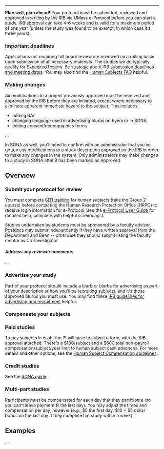 [//]: # (TO DO: IRB examples, reproducibility/registration info)
---

**Plan well, plan ahead!** Your protocol must be submitted, reviewed and approved in writing by the IRB via UMass e-Protocol before you can start a study. IRB approval can take 4-6 weeks and is valid for a maximum period of one year (unless the study was found to be exempt, in which case it’s three years). 

### Important deadlines

Applications not requiring full board review are reviewed on a rolling basis upon submission of all necessary materials. The studies we do typically qualify for Expedited Review. Be strategic about IRB [submission deadlines and meeting dates](https://www.umass.edu/research/compliance/human-subjects-irb/irb-submission-deadlines-and-meeting-dates). You may also find the [Human Subjects FAQ](https://www.umass.edu/research/compliance/human-subjects-irb/faq) helpful.

### Making changes

*All* modifications to a project previously approved must be received and approved by the IRB before they are initiated, except where necessary to eliminate apparent immediate hazard to the subject. This includes:

- adding RAs
- changing language used in advertising blurbs on flyers or in SONA
- editing consent/demographics forms

...

[//]: # (^how long does it typically take to get various types of edits re-approved?)

In SONA as well, you'll need to confirm with an administrator that you’ve gotten any modifications to a study description approved by the IRB in order to make any changes in the system. Only administrators may make changes to a study in SONA after it has been marked as Approved.

## Overview

### Submit your protocol for review 

You must complete [CITI training](https://www.umass.edu/research/compliance/human-subjects-irb/training-education-and-outreach/citi-training-human-subjects-research) for human subjects (take the Group 2 course) before contacting the Human Research Protection Office (HRPO) to receive login information for e-Protocol (see the [e-Protocol User Guide](https://www.umass.edu/research/compliance/human-subjects-irb/e-protocol-system-irb) for detailed help, complete with helpful screencaps). 

Studies undertaken by students must be sponsored by a faculty advisor. Postdocs may submit independently if they have written approval from the Department and Dean -- otherwise they should submit listing the faculty mentor as Co-Investigator.

#### Address any reviewer comments

[//]: # (//hot tips i'm sure)
...

### Advertise your study

Part of your protocol should include a blurb or blurbs for advertising as part of your description of how you'll be recruiting subjects, and it's those approved blurbs you must use. You may find these [IRB guidelines for advertising and recruitment](https://www.umass.edu/research/guidance/advertising-and-subject-recruitment) helpful.

### Compensate your subjects

### Paid studies

To pay subjects in cash, the PI will have to submit a form, with the IRB approval attached. There's a $100/subject and a $600 total non-payroll compensation/subject/year limit to human subject cash advances. For more details and other options, see the [Human Subject Compensation guidelines](https://www.umass.edu/sphhs/faculty-staff/deans-business-center-forms-and-information). 

[//]: # (need some kind of official statement but i'm pretty sure you have to pay at least minimum wage for the amount of time that you do? Update: apparently not, which blows my mind... but I guess the IRB is just happy to think that people are consenting to participation without cash being coercive, so better to under rather than overpay)

### Credit studies

See the [SONA guide](https://rmgeguera.github.io/ling-sona/#credit-compensation).

### Multi-part studies 

Participants must be compensated for each day that they participate (so you can't leave payment til the last day). You may adjust the times and compensation per day, however (e.g., $5 the first day, $10 + $5 dollar bonus on the last day if they complete the study within a week).

## Examples

...
